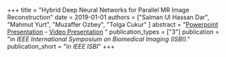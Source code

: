 +++
title = "Hybrid Deep Neural Networks for Parallel MR Image Reconstruction"
date = 2019-01-01
authors = ["Salman Ul Hassan Dar", "Mahmut Yurt", "Muzaffer Ozbey", "Tolga Cukur" ]
abstract = "[Powerpoint Presentation](https://www.google.com)  -  [Video Presentation](https://www.google.com) "
publication_types = ["3"]
publication = "in *IEEE International Symposium on Biomedical Imaging (ISBI)*."
publication_short = "in *IEEE ISBI*"
+++
